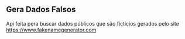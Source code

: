 ## Gera Dados Falsos

Api feita pera buscar dados públicos que são ficticios gerados pelo site https://www.fakenamegenerator.com